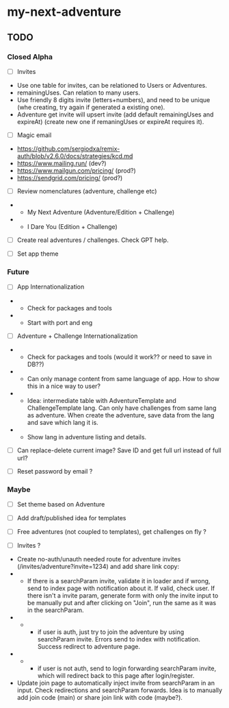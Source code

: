 # my-next-adventure

## TODO

### Closed Alpha

- [ ] Invites
- Use one table for invites, can be relationed to Users or Adventures.
- remainingUses. Can relation to many users.
- Use friendly 8 digits invite (letters+numbers), and need to be unique (whe creating, try again if generated a existing one).
- Adventure get invite will upsert invite (add default remainingUses and expireAt) (create new one if remaningUses or expireAt requires it).

- [ ] Magic email
- https://github.com/sergiodxa/remix-auth/blob/v2.6.0/docs/strategies/kcd.md
- https://www.mailing.run/ (dev?)
- https://www.mailgun.com/pricing/ (prod?)
- https://sendgrid.com/pricing/ (prod?)

- [ ] Review nomenclatures (adventure, challenge etc)
- - My Next Adventure (Adventure/Edition + Challenge)
- - I Dare You (Edition + Challenge)

- [ ] Create real adventures / challenges. Check GPT help.

- [ ] Set app theme

### Future

- [ ] App Internationalization
- - Check for packages and tools
- - Start with port and eng

- [ ] Adventure + Challenge Internationalization
- - Check for packages and tools (would it work?? or need to save in DB??)
- - Can only manage content from same language of app. How to show this in a nice way to user?
- - Idea: intermediate table with AdventureTemplate and ChallengeTemplate lang. Can only have challenges from same lang as adventure. When create the adventure, save data from the lang and save which lang it is.
- - Show lang in adventure listing and details.

- [ ] Can replace-delete current image? Save ID and get full url instead of full url?

- [ ] Reset password by email ?

### Maybe

- [ ] Set theme based on Adventure

- [ ] Add draft/published idea for templates

- [ ] Free adventures (not coupled to templates), get challenges on fly ?

- [ ] Invites ?
- Create no-auth/unauth needed route for adventure invites (/invites/adventure?invite=1234) and add share link copy:
- - If there is a searchParam invite, validate it in loader and if wrong, send to index page with notification about it. If valid, check user. If there isn't a invite param, generate form with only the invite input to be manually put and after clicking on "Join", run the same as it was in the searchParam.
- - - if user is auth, just try to join the adventure by using searchParam invite. Errors send to index with notification. Success redirect to adventure page.
- - - if user is not auth, send to login forwarding searchParam invite, which will redirect back to this page after login/register.
- Update join page to automatically inject invite from searchParam in an input. Check redirections and searchParam forwards. Idea is to manually add join code (main) or share join link with code (maybe?).
